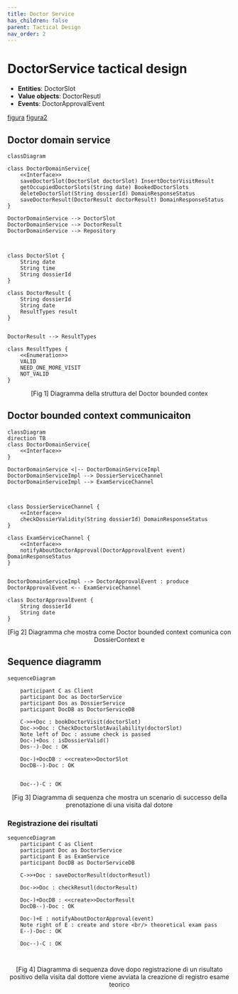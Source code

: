 ```yaml
---
title: Doctor Service 
has_children: false
parent: Tactical Design
nav_order: 2
---
```



# DoctorService tactical design

- **Entities**: DoctorSlot
- **Value objects**: DoctorResutl
- **Events**: DoctorApprovalEvent
  
<a href="#class_context">figura</a>
<a href="#class_communication">figura2</a>

## Doctor domain service

```mermaid {#class_context, align="center"}
classDiagram 

class DoctorDomainService{
    <<Interface>>
    saveDoctorSlot(DoctorSlot doctorSlot) InsertDoctorVisitResult
    getOccupiedDoctorSlots(String date) BookedDoctorSlots
    deleteDoctorSlot(String dossierId) DomainResponseStatus
    saveDoctorResult(DoctorResult doctorResult) DomainResponseStatus
}

DoctorDomainService --> DoctorSlot
DoctorDomainService --> DoctorResult
DoctorDomainService --> Repository



class DoctorSlot {
    String date
    String time
    String dossierId
}

class DoctorResult {
    String dossierId
    String date
    ResultTypes result
}


DoctorResult --> ResultTypes

class ResultTypes {
    <<Enumeration>>
    VALID
    NEED_ONE_MORE_VISIT
    NOT_VALID
}

```
<div align="center">[Fig 1] Diagramma della struttura del Doctor bounded contex</div>


## Doctor bounded context communicaiton


```mermaid {#class_communication}
classDiagram
direction TB
class DoctorDomainService{
    <<Interface>>
}

DoctorDomainService <|-- DoctorDomainServiceImpl
DoctorDomainServiceImpl --> DossierServiceChannel
DoctorDomainServiceImpl --> ExamServiceChannel 



class DossierServiceChannel {
    <<Interface>>
    checkDossierValidity(String dossierId) DomainResponseStatus
}

class ExamServiceChannel {
    <<Interface>>
    notifyAboutDoctorApproval(DoctorApprovalEvent event) DomainResponseStatus
}


DoctorDomainServiceImpl --> DoctorApprovalEvent : produce
DoctorApprovalEvent <-- ExamServiceChannel

class DoctorApprovalEvent {
    String dossierId
    String date
}

```
<div align="center">[Fig 2] Diagramma che mostra come Doctor bounded context comunica con DossierContext e </div>

## Sequence diagramm



```mermaid {#sequence_dossier}
sequenceDiagram 

    participant C as Client
    participant Doc as DoctorService
    participant Dos as DossierService
    participant DocDB as DoctorServiceDB

    C->>+Doc : bookDoctorVisit(doctorSlot)
    Doc->>Doc : CheckDoctorSlotAvailability(doctorSlot)
    Note left of Doc : assume check is passed
    Doc-)+Dos : isDossierValid()
    Dos--)-Doc : OK

    Doc-)+DocDB : <<create>>DoctorSlot
    DocDB--)-Doc : OK


    Doc--)-C : OK
```
<div align="center">[Fig 3] Diagramma di sequenza che mostra un scenario di successo della prenotazione di una visita dal dotore</div>


### Registrazione dei risultati 

```mermaid {#sequence_exam}
sequenceDiagram
    participant C as Client
    participant Doc as DoctorService
    participant E as ExamService
    participant DocDB as DoctorServiceDB

    C->>+Doc : saveDoctorResult(doctorResutl)

    Doc->>Doc : checkResutl(doctorResult)

    Doc-)+DocDB : <<create>>DoctorResult
    DocDB--)-Doc : OK

    Doc-)+E : notifyAboutDoctorApproval(event)
    Note right of E : create and store <br/> theoretical exam pass
    E--)-Doc : OK

    Doc--)-C : OK



```
<div align="center">[Fig 4] Diagramma di sequenza dove dopo registrazione di un risultato positivo della visita dal dottore viene avviata la creazione di registro esame teorico </div>